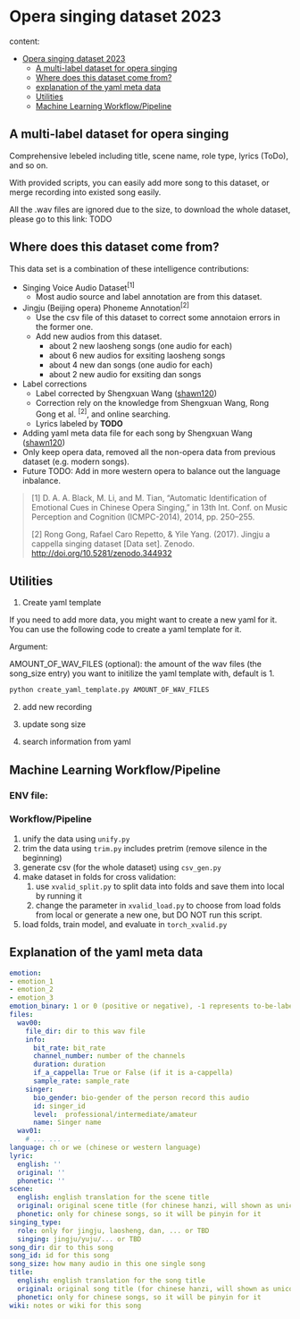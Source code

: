 # Opera singing dataset 2023

content:
- [Opera singing dataset 2023](#opera-singing-dataset-2023)
  - [A multi-label dataset for opera singing](#a-multi-label-dataset-for-opera-singing)
  - [Where does this dataset come from?](#where-does-this-dataset-come-from)
  - [explanation of the yaml meta data](#explanation-of-the-yaml-meta-data)
  - [Utilities](#utilities)
  - [Machine Learning Workflow/Pipeline](#machine-learning-workflowpipeline)

## A multi-label dataset for opera singing

Comprehensive lebeled including title, scene name, role type, lyrics (ToDo), and so on.

With provided scripts, you can easily add more song to this dataset, or merge recording into existed song easily.

All the .wav files are ignored due to the size, to download the whole dataset, please go to this link: TODO

## Where does this dataset come from?
This data set is a combination of these intelligence contributions:
- Singing Voice Audio Dataset<sup>[1]</sup>
  - Most audio source and label annotation are from this dataset.
- Jingju (Beijing opera) Phoneme Annotation<sup>[2]</sup>
  - Use the csv file of this dataset to correct some annotaion errors in the former one.
  - Add new audios from this dataset.
    - about 2 new laosheng songs (one audio for each)
    - about 6 new audios for exsiting laosheng songs
    - about 4 new dan songs (one audio for each)
    - about 2 new audio for exsiting dan songs
- Label corrections
  - Label corrected by Shengxuan Wang ([shawn120](https://github.com/shawn120))
  - Correction rely on the knowledge from Shengxuan Wang, Rong Gong et al. <sup>[2]</sup>, and online searching.
  - Lyrics labeled by __TODO__
- Adding yaml meta data file for each song by Shengxuan Wang ([shawn120](https://github.com/shawn120))
- Only keep opera data, removed all the non-opera data from previous dataset (e.g. modern songs). 
- Future TODO: Add in more western opera to balance out the language inbalance.

> [1] D. A. A. Black, M. Li, and M. Tian, “Automatic Identification of Emotional Cues in Chinese Opera Singing,” in 13th Int. Conf. on Music Perception and Cognition (ICMPC-2014), 2014, pp. 250–255. 
> 
> [2] Rong Gong, Rafael Caro Repetto, & Yile Yang. (2017). Jingju a cappella singing dataset [Data set]. Zenodo. http://doi.org/10.5281/zenodo.344932

## Utilities

1. Create yaml template

If you need to add more data, you might want to create a new yaml for it. You can use the following code to create a yaml template for it. 

Argument:

AMOUNT_OF_WAV_FILES (optional): the amount of the wav files (the song_size entry) you want to initilize the yaml template with, default is 1.
```bash
python create_yaml_template.py AMOUNT_OF_WAV_FILES
```

2. add new recording

3. update song size

4. search information from yaml

## Machine Learning Workflow/Pipeline

### ENV file:


### Workflow/Pipeline

1. unify the data using `unify.py`
2. trim the data using `trim.py` includes pretrim (remove silence in the beginning)
3. generate csv (for the whole dataset) using `csv_gen.py`
4. make dataset in folds for cross validation:
    1. use `xvalid_split.py` to split data into folds and save them into local by running it
    2. change the parameter in  `xvalid_load.py` to choose from load folds from local or generate a new one, but DO NOT run this script.
5. load folds, train model, and evaluate in `torch_xvalid.py`


## Explanation of the yaml meta data
```yaml
emotion:
- emotion_1
- emotion_2
- emotion_3
emotion_binary: 1 or 0 (positive or negative), -1 represents to-be-labeled
files:
  wav00:
    file_dir: dir to this wav file
    info:
      bit_rate: bit_rate
      channel_number: number of the channels
      duration: duration
      if_a_cappella: True or False (if it is a-cappella)
      sample_rate: sample_rate
    singer:
      bio_gender: bio-gender of the person record this audio
      id: singer_id
      level:  professional/intermediate/amateur
      name: Singer name
  wav01:
    # ... ...
language: ch or we (chinese or western language)
lyric:
  english: ''
  original: ''
  phonetic: ''
scene:
  english: english translation for the scene title
  original: original scene title (for chinese hanzi, will shown as unicode)
  phonetic: only for chinese songs, so it will be pinyin for it
singing_type:
  role: only for jingju, laosheng, dan, ... or TBD
  singing: jingju/yuju/... or TBD
song_dir: dir to this song
song_id: id for this song
song_size: how many audio in this one single song
title:
  english: english translation for the song title
  original: original song title (for chinese hanzi, will shown as unicode)
  phonetic: only for chinese songs, so it will be pinyin for it
wiki: notes or wiki for this song
```